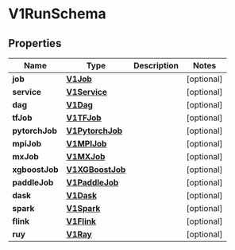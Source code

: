 

# V1RunSchema


## Properties

| Name | Type | Description | Notes |
|------------ | ------------- | ------------- | -------------|
|**job** | [**V1Job**](V1Job.md) |  |  [optional] |
|**service** | [**V1Service**](V1Service.md) |  |  [optional] |
|**dag** | [**V1Dag**](V1Dag.md) |  |  [optional] |
|**tfJob** | [**V1TFJob**](V1TFJob.md) |  |  [optional] |
|**pytorchJob** | [**V1PytorchJob**](V1PytorchJob.md) |  |  [optional] |
|**mpiJob** | [**V1MPIJob**](V1MPIJob.md) |  |  [optional] |
|**mxJob** | [**V1MXJob**](V1MXJob.md) |  |  [optional] |
|**xgboostJob** | [**V1XGBoostJob**](V1XGBoostJob.md) |  |  [optional] |
|**paddleJob** | [**V1PaddleJob**](V1PaddleJob.md) |  |  [optional] |
|**dask** | [**V1Dask**](V1Dask.md) |  |  [optional] |
|**spark** | [**V1Spark**](V1Spark.md) |  |  [optional] |
|**flink** | [**V1Flink**](V1Flink.md) |  |  [optional] |
|**ruy** | [**V1Ray**](V1Ray.md) |  |  [optional] |



